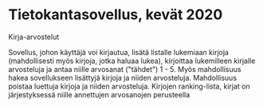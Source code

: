# Tietokantasovellus, kevät 2020

Kirja-arvostelut

Sovellus, johon käyttäjä voi kirjautua, lisätä listalle lukemiaan kirjoja (mahdollisesti myös kirjoja, jotka haluaa lukea),
kirjoittaa lukemilleen kirjalle arvosteluja ja antaa niille arvosanat ("tähdet") 1 - 5. Myös mahdollisuus hakea sovellukseen lisättyjä
kirjoja ja niiden arvosteluja. Mahdollisuus poistaa luettuja kirjoja ja niiden arvosteluja. Kirjojen ranking-lista, kirjat on
järjestyksessä niille annettujen arvosanojen perusteella
